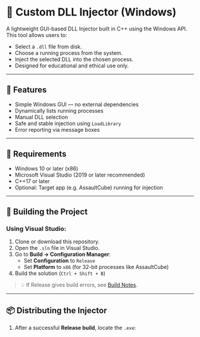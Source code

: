 # 🔧 Custom DLL Injector (Windows)

A lightweight GUI-based DLL Injector built in C++ using the Windows API. This tool allows users to:

- Select a `.dll` file from disk.
- Choose a running process from the system.
- Inject the selected DLL into the chosen process.
- Designed for educational and ethical use only.

---

## 🚀 Features

- Simple Windows GUI — no external dependencies
- Dynamically lists running processes
- Manual DLL selection
- Safe and stable injection using `LoadLibrary`
- Error reporting via message boxes

---

## 🧠 Requirements

- Windows 10 or later (x86)
- Microsoft Visual Studio (2019 or later recommended)
- C++17 or later
- Optional: Target app (e.g. AssaultCube) running for injection

---

## 🔨 Building the Project

### Using Visual Studio:

1. Clone or download this repository.
2. Open the `.sln` file in Visual Studio.
3. Go to **Build → Configuration Manager**:
   - Set **Configuration** to `Release`
   - Set **Platform** to `x86` (for 32-bit processes like AssaultCube)
4. Build the solution (`Ctrl + Shift + B`)

> 💡 If Release gives build errors, see [Build Notes](#-build-notes).

---

## 📦 Distributing the Injector

1. After a successful **Release build**, locate the `.exe`:
